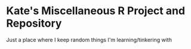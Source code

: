 # Kate's Miscellaneous R Project and Repository
Just a place where I keep random things I'm learning/tinkering with
